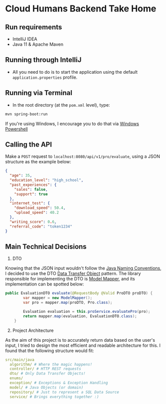 # Cloud Humans Backend Take Home

## Run requirements
- IntelliJ IDEA
- Java 11 & Apache Maven

## Running through IntelliJ
- All you need to do is to start the application using the default `application.properties` profile.

## Running via Terminal
- In the root directory (at the `pom.xml` level), type:
```bash
mvn spring-boot:run
```
If you're using Windows, I encourage you to do that via [Windows Powershell](https://docs.microsoft.com/pt-br/powershell/scripting/overview?view=powershell-7.1)

## Calling the API
Make a `POST` request to `localhost:8080/api/v1/pro/evaluate`, using a JSON structure as the example below:

```json
{
  "age": 35,
  "education_level": "high_school",
  "past_experiences": {
    "sales": false,
    "support": true
  },
  "internet_test": {
    "download_speed": 50.4,
    "upload_speed": 40.2
  },
  "writing_score": 0.6,
  "referral_code": "token1234"
}

```

## Main Technical Decisions

1. DTO

Knowing that the JSON input wouldn't follow the [Java Naming Conventions](https://www.geeksforgeeks.org/java-naming-conventions/), I decided to use the DTO [Data Transfer Object](https://en.wikipedia.org/wiki/Data_transfer_object) pattern. The library responsible for implementing the DTO is [Model Mapper](http://modelmapper.org/), and its implementation can be spotted below:

```java
public EvaluationDTO evaluate(@RequestBody @Valid ProDTO proDTO) {
        var mapper = new ModelMapper();
        var pro = mapper.map(proDTO, Pro.class);

        Evaluation evaluation = this.proService.evaluatePro(pro);
        return mapper.map(evaluation, EvaluationDTO.class);
    }
```

2. Project Architecture

As the aim of this project is to accurately return data based on the user's input, I tried to design the most efficient and readable architecture for this. I found that the following structure would fit:

```yml
src/main/java
  algorithm/ # Where the magic happens!
  controller/ # HTTP REST requests
  dto/ # Only Data Transfer Objects!
  enums/
  exception/ # Exceptions & Exception Handling
  model/ # Java Objects (or domain)
  repository/ # Just to represent a SQL Data Source
  service/ # Brings everything together :)
```
